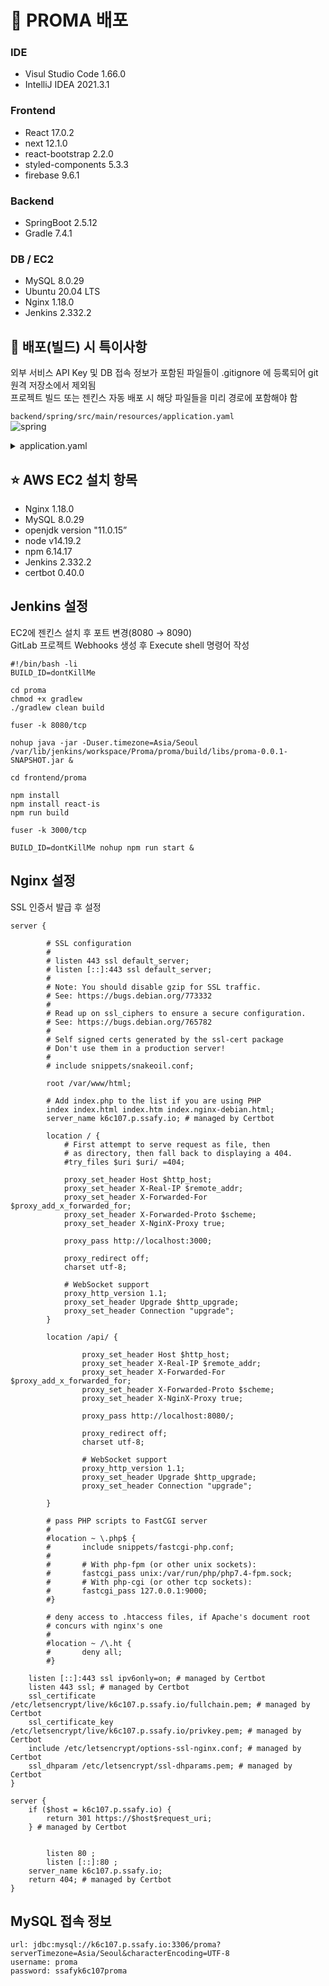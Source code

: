 # 📄 PROMA 배포

### IDE
- Visul Studio Code 1.66.0
- IntelliJ IDEA 2021.3.1

### Frontend
- React 17.0.2
- next 12.1.0
- react-bootstrap 2.2.0
- styled-components 5.3.3
- firebase 9.6.1

### Backend
- SpringBoot 2.5.12
- Gradle 7.4.1

### DB / EC2
- MySQL 8.0.29
- Ubuntu 20.04 LTS
- Nginx 1.18.0
- Jenkins 2.332.2

## 📌 배포(빌드) 시 특이사항
외부 서비스 API Key 및 DB 접속 정보가 포함된 파일들이 .gitignore 에 등록되어 git 원격 저장소에서 제외됨  
프로젝트 빌드 또는 젠킨스 자동 배포 시 해당 파일들을 미리 경로에 포함해야 함

`backend/spring/src/main/resources/application.yaml`  
![spring](https://user-images.githubusercontent.com/50658153/162027359-d922b0f2-4b7b-4931-96a6-448aad238042.png)

<details>
<summary>application.yaml</summary>
<div markdown="1">

```yaml
server:
  port: 8080
  servlet:
    context-path: /
    encoding:
      charset: UTF-8
      enabled: true
      force: true

spring:

  datasource:
    url: jdbc:mysql://k6c107.p.ssafy.io:3306/proma?serverTimezone=Asia/Seoul&characterEncoding=UTF-8
    username: "USER_NAME"
    password: "PASSWORD"
    driver-class-name: com.mysql.cj.jdbc.Driver

  mail:
    host: smtp.gmail.com
    port: 587
    username: "USER_NAME"
    password: "PASSWORD"
    properties:
      mail:
        smtp:
          auth: true
          starttls:
            enable: true

  servlet:
    multipart:
      max-file-size: 5MB
      max-request-size: 5MB

  security:
    oauth2:
      client:
        registration:
          github:
            clientId: "CLIENT_ID"
            clientSecret: "CLIENT_SECRET"

  jpa:
    hibernate:
      ddl-auto: update

  properties:
    hibernate:
      format_sql: true

  freemarker:
    cache: false
    suffix: .ftl
    template-loader-path: classpath:/templates

cloud:
  aws:
    credentials:
      access-key: "ACCESS_KEY"
      secret-key: "SECRET_KEY"
    s3:
      bucket: "BUCKET"
    region:
      static: ap-northeast-2 # 리전 정보
    stack:
      auto: false

logging.level:
  org.hibernate.SQL: debug
  com.ssafy.proma : debug
```

</div>
</details>

## ⭐ AWS EC2 설치 항목
- Nginx 1.18.0
- MySQL 8.0.29
- openjdk version "11.0.15”
- node v14.19.2
- npm 6.14.17
- Jenkins 2.332.2
- certbot 0.40.0

## Jenkins 설정
EC2에 젠킨스 설치 후 포트 변경(8080 → 8090)  
GitLab 프로젝트 Webhooks 생성 후 Execute shell 명령어 작성
```
#!/bin/bash -li
BUILD_ID=dontKillMe

cd proma
chmod +x gradlew
./gradlew clean build

fuser -k 8080/tcp

nohup java -jar -Duser.timezone=Asia/Seoul /var/lib/jenkins/workspace/Proma/proma/build/libs/proma-0.0.1-SNAPSHOT.jar &
```
```
cd frontend/proma

npm install
npm install react-is
npm run build

fuser -k 3000/tcp

BUILD_ID=dontKillMe nohup npm run start &
```

## Nginx 설정
SSL 인증서 발급 후 설정
```
server {

        # SSL configuration
        #
        # listen 443 ssl default_server;
        # listen [::]:443 ssl default_server;
        #
        # Note: You should disable gzip for SSL traffic.
        # See: https://bugs.debian.org/773332
        #
        # Read up on ssl_ciphers to ensure a secure configuration.
        # See: https://bugs.debian.org/765782
        #
        # Self signed certs generated by the ssl-cert package
        # Don't use them in a production server!
        #
        # include snippets/snakeoil.conf;

        root /var/www/html;

        # Add index.php to the list if you are using PHP
        index index.html index.htm index.nginx-debian.html;
        server_name k6c107.p.ssafy.io; # managed by Certbot

        location / {
            # First attempt to serve request as file, then
            # as directory, then fall back to displaying a 404.
            #try_files $uri $uri/ =404;

            proxy_set_header Host $http_host;
            proxy_set_header X-Real-IP $remote_addr;
            proxy_set_header X-Forwarded-For $proxy_add_x_forwarded_for;
            proxy_set_header X-Forwarded-Proto $scheme;
            proxy_set_header X-NginX-Proxy true;

            proxy_pass http://localhost:3000;

            proxy_redirect off;
            charset utf-8;

            # WebSocket support
            proxy_http_version 1.1;
            proxy_set_header Upgrade $http_upgrade;
            proxy_set_header Connection "upgrade";
        }

        location /api/ {

                proxy_set_header Host $http_host;
                proxy_set_header X-Real-IP $remote_addr;
                proxy_set_header X-Forwarded-For $proxy_add_x_forwarded_for;
                proxy_set_header X-Forwarded-Proto $scheme;
                proxy_set_header X-NginX-Proxy true;

                proxy_pass http://localhost:8080/;

                proxy_redirect off;
                charset utf-8;

                # WebSocket support
                proxy_http_version 1.1;
                proxy_set_header Upgrade $http_upgrade;
                proxy_set_header Connection "upgrade";

        }

        # pass PHP scripts to FastCGI server
        #
        #location ~ \.php$ {
        #       include snippets/fastcgi-php.conf;
        #
        #       # With php-fpm (or other unix sockets):
        #       fastcgi_pass unix:/var/run/php/php7.4-fpm.sock;
        #       # With php-cgi (or other tcp sockets):
        #       fastcgi_pass 127.0.0.1:9000;
        #}

        # deny access to .htaccess files, if Apache's document root
        # concurs with nginx's one
        #
        #location ~ /\.ht {
        #       deny all;
        #}

    listen [::]:443 ssl ipv6only=on; # managed by Certbot
    listen 443 ssl; # managed by Certbot
    ssl_certificate /etc/letsencrypt/live/k6c107.p.ssafy.io/fullchain.pem; # managed by Certbot
    ssl_certificate_key /etc/letsencrypt/live/k6c107.p.ssafy.io/privkey.pem; # managed by Certbot
    include /etc/letsencrypt/options-ssl-nginx.conf; # managed by Certbot
    ssl_dhparam /etc/letsencrypt/ssl-dhparams.pem; # managed by Certbot
}

server {
    if ($host = k6c107.p.ssafy.io) {
        return 301 https://$host$request_uri;
    } # managed by Certbot


        listen 80 ;
        listen [::]:80 ;
    server_name k6c107.p.ssafy.io;
    return 404; # managed by Certbot
}
```

## MySQL 접속 정보
```
url: jdbc:mysql://k6c107.p.ssafy.io:3306/proma?serverTimezone=Asia/Seoul&characterEncoding=UTF-8
username: proma
password: ssafyk6c107proma
```
